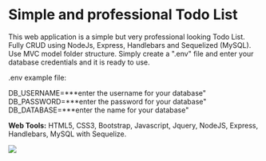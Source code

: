 # Simple and professional Todo List

This web application is a simple but very professional looking Todo List. Fully CRUD using NodeJs, Express, Handlebars and Sequelized (MySQL). Use MVC model folder structure. 
Simply create a ".env" file and enter your database credentials and it is ready to use.

.env example file:

DB_USERNAME=***enter the username for your database"<br>
DB_PASSWORD=***enter the password for your database"<br>
DB_DATABASE=***enter the name for your database"


**Web Tools:** HTML5, CSS3, Bootstrap, Javascript, Jquery, NodeJS, Express, Handlebars, MySQL with Sequelize.

<img src="https://user-images.githubusercontent.com/40499942/64218448-ad9e7900-ce8f-11e9-8838-c4a8b7657b7d.jpg">